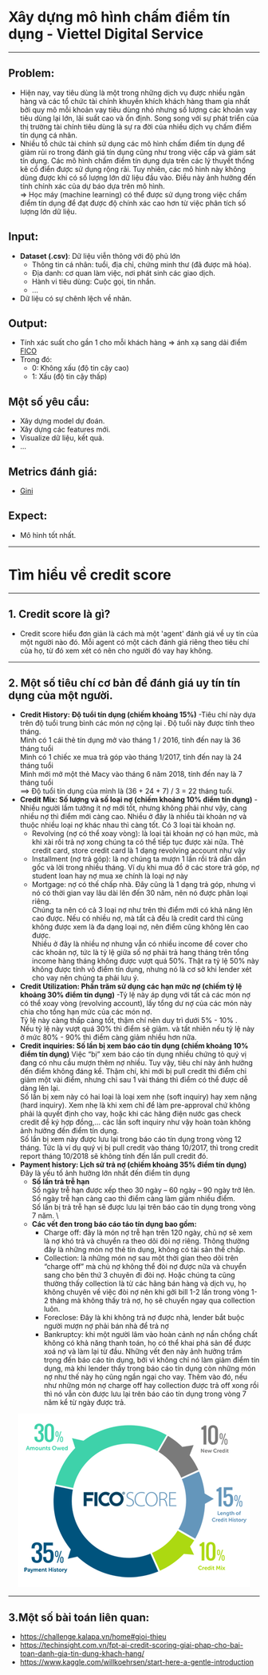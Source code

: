 # Xây dựng mô hình chấm điểm tín dụng - Viettel Digital Service
***
## Problem: 
- Hiện nay, vay tiêu dùng là một trong những dịch vụ được nhiều ngân hàng và các tổ chức tài chính khuyến khích khách hàng tham gia nhất bởi quy mô mỗi khoản vay tiêu dùng nhỏ nhưng số lượng các khoản vay tiêu dùng lại lớn, lãi suất cao và ổn định. Song song với sự phát triển của thị trường tài chính tiêu dùng là sự ra đời của nhiều dịch vụ chấm điểm tín dụng cá nhân.
- Nhiều tổ chức tài chính sử dụng các mô hình chấm điểm tín dụng để giảm rủi ro trong đánh giá tín dụng cũng như trong việc cấp và giám sát tín dụng. Các mô hình chấm điểm tín dụng dựa trên các lý thuyết thống kê cổ điển được sử dụng rộng rãi. Tuy nhiên, các mô hình này không dùng được khi có số lượng lớn dữ liệu đầu vào. Điều này ảnh hưởng đến tính chính xác của dự báo dựa trên mô hình.\
=> Học máy (machine learning) có thể được sử dụng trong việc chấm điểm tín dụng để đạt được độ chính xác cao hơn từ việc phân tích số lượng lớn dữ liệu.
## Input:
- **Dataset (.csv)**: Dữ liệu viễn thông với độ phủ lớn
  - Thông tin cá nhân: tuổi, địa chỉ, chứng minh thư (đã được mã hóa).
  - Địa danh: cơ quan làm việc, nơi phát sinh các giao dịch.
  - Hành vi tiêu dùng: Cuộc gọi, tin nhắn.
  - ...
- Dữ liệu có sự chênh lệch về nhãn.
## Output:
- Tính xác suất cho gần 1 cho mỗi khách hàng => ánh xạ sang dải điểm [FICO](https://vietnambiz.vn/diem-fico-fico-score-la-gi-dac-diem-va-cach-tinh-20200402233034368.htm)
- Trong đó:
  - 0: Không xấu (độ tin cậy cao)
  - 1: Xấu (độ tin cậy thấp)
## Một số yêu cầu:
- Xây dựng model dự đoán.
- Xây dựng các features mới.
- Visualize dữ liệu, kết quả.
- ...
## Metrics đánh giá: 
- [Gini](https://en.wikipedia.org/wiki/Gini_coefficient)
## Expect:
- Mô hình tốt nhất.
***
# Tìm hiểu về credit score
***
## 1. Credit score là gì?
- Credit score hiểu đơn giản là cách mà một 'agent' đánh giá về uy tín của một người nào đó. Mỗi agent có một cách đánh giá riêng theo tiêu chí của họ, từ đó xem xét có nên cho người đó vay hay không.
***
## 2. Một số tiêu chí cơ bản để đánh giá uy tín tín dụng của một người.
- **Credit History: Độ tuổi tín dụng (chiếm khoảng 15%)** 
-Tiêu chí này dựa trên độ tuổi trung bình các món nợ cộng lại
. Độ tuổi này được tính theo tháng.\
  Mình có 1 cái thẻ tín dụng mở vào tháng 1 / 2016, tính đến nay là 36 tháng tuổi\
  Mình có 1 chiếc xe mua trả góp vào tháng 1/2017, tính đến nay là 24 tháng tuổi\
  Mình mới mở một thẻ Macy vào tháng 6 năm 2018, tính đến nay là 7 tháng tuổi\
  ==> Độ tuổi tín dụng của mình là (36 + 24 + 7) / 3 = 22 tháng tuổi.
- **Credit Mix: Số lượng và số loại nợ (chiếm khoảng 10% điểm tín dụng)**
-Nhiều người lầm tưởng ít nợ mới tốt, nhưng không phải như vậy, càng nhiều nợ thì điểm mới càng cao. 
Nhiều ở đây là nhiều tài khoản nợ và thuộc nhiều loại nợ khác nhau thì càng tốt. Có 3 loại tài khoản nợ.
  * Revolving (nợ có thể xoay vòng): là loại tài khoản nợ có hạn mức, mà khi xài rồi trả nợ xong chúng ta có thể tiếp tục được xài nữa. Thẻ credit card, store credit card là 1 dạng revolving account như vậy
  * Installment (nợ trả góp): là nợ chúng ta mượn 1 lần rồi trả dần dần gốc và lời trong nhiều tháng. Ví dụ khi mua đồ ở các store trả góp, nợ student loan hay nợ mua xe chính là loại nợ này
  * Mortgage: nợ có thế chấp nhà. Đây cũng là 1 dạng trả góp, nhưng vì nó có thời gian vay lâu dài lên đến 30 năm, nên nó được phân loại riêng.\
Chúng ta nên có cả 3 loại nợ như trên thì điểm mới có khả năng lên cao được. Nếu có nhiều nợ, mà tất cả đều là credit card thì cũng không được xem là đa dạng loại nợ, nên điểm cũng không lên cao được.\
Nhiều ở đây là nhiều nợ nhưng vẫn có nhiều income để cover cho các khoản nợ, tức là tỷ lệ giữa số nợ phải trả hang tháng trên tổng income hàng tháng không được vượt quá 50%. Thật ra tỷ lệ 50% này không được tính vô điểm tín dụng, nhưng nó là cơ sở khi lender xét cho vay nên chúng ta phải lưu ý.
- **Credit Utilization: Phần trăm sử dụng các hạn mức nợ (chiếm tỷ lệ khoảng 30% điểm tín dụng)**
-Tỷ lệ này áp dụng với tất cả các món nợ có thể xoay vòng (revolving account), lấy tổng dư nợ của các món này chia cho tổng hạn mức của các món nợ.\
Tỷ lệ này càng thấp càng tốt, thậm chí nên duy trì dưới 5% - 10% .\
Nếu tỷ lệ này vượt quá 30% thì điểm sẽ giảm. và tất nhiên nếu tỷ lệ này ở mức 80% - 90% thì điểm càng giảm nhiều hơn nữa.
- **Credit inquiries: Số lần bị xem báo cáo tín dụng (chiếm khoảng 10% điểm tín dụng)**
Việc “bị” xem báo cáo tín dụng nhiều chứng tỏ quý vị đang có nhu cầu mượn thêm nợ nhiều. Tuy vậy, tiêu chí này ảnh hưởng đến điểm không đáng kể. Thậm chí, khi mới bị pull credit thì điểm chỉ giảm một vài điểm, nhưng chỉ sau 1 vài tháng thì điểm có thể được dễ dàng lên lại.\
Số lần bị xem này có hai loại là loại xem nhẹ (soft inquiry) hay xem nặng (hard inquiry). Xem nhẹ là khi xem chỉ để làm pre-approval chứ không phải là quyết định cho vay, hoặc khi các hãng điện nước gas check credit để ký hợp đồng,... các lần soft inquiry như vậy hoàn toàn không ảnh hưởng đến điểm tín dụng.\
Số lần bị xem này được lưu lại trong báo cáo tín dụng trong vòng 12 tháng. Tức là ví dụ quý vị bị pull credit vào tháng 10/2017, thì trong credit report tháng  10/2018 sẽ không tính đến lần pull credit đó.
- **Payment history: Lịch sử trả nợ (chiếm khoảng 35% điểm tín dụng)**
Đây là yếu tố ảnh hưởng lớn nhất  đến điểm tín dụng
  - **Số lần trả trễ hạn**\
Số ngày trễ hạn được xếp theo 30 ngày  – 60 ngày – 90 ngày trở lên. Số ngày trễ hạn càng cao thì điểm càng làm giảm nhiều điểm.\
Số lần bị trả trễ hạn sẽ được lưu lại trên báo cáo tín dụng trong vòng 7 năm. \
  - **Các vết đen trong báo cáo táo tín dụng bao gồm:**
    - Charge off: đây là món nợ trễ hạn trên 120 ngày, chủ nợ sẽ xem là nợ khó trả và chuyển ra theo dõi đòi nợ riêng. Thông thường đây là những món nợ thẻ tín dụng, không có tài sản thế chấp.
    - Collection: là những món nợ sau một thời gian theo dõi trên “charge off” mà chủ nợ không thể đòi nợ được nữa và chuyển sang cho bên thứ 3 chuyên đi đòi nợ. Hoặc chúng ta cũng thường thấy collection là từ các hãng bán hàng và dịch vụ, họ không chuyên về việc đòi nợ nên khi gởi bill 1-2 lần trong vòng 1-2 tháng mà không thấy trả nợ, họ sẽ chuyển ngay qua collection luôn.
    - Foreclose: Đây là khi không trả nợ được nhà, lender bắt buộc người mượn nợ phải bán nhà để trả nợ
    - Bankruptcy: khi một người lâm vào hoàn cảnh nợ nần chồng chất không có khả năng thanh toán, họ có thể khai phá sản để được xoá nợ và làm lại từ đầu.
Những vết đen này ảnh hưởng trầm trọng đến báo cáo tín dụng, bởi vì không chỉ nó làm giảm điểm tín dụng, mà khi lender thấy trong báo cáo tín dụng còn những món nợ như thế này họ cũng ngần ngại cho vay. Thêm vào đó, nếu như những món nợ charge off hay collection được trả off xong rồi thì nó vẫn còn được lưu lại trên báo cáo tín dụng trong vòng 7 năm kể từ ngày được trả.

<p align="center">
  <img src="fico.png">
</p>

 ***
 ## 3.Một số bài toán liên quan:
 - https://challenge.kalapa.vn/home#gioi-thieu
 - https://techinsight.com.vn/fpt-ai-credit-scoring-giai-phap-cho-bai-toan-danh-gia-tin-dung-khach-hang/
 - https://www.kaggle.com/willkoehrsen/start-here-a-gentle-introduction
